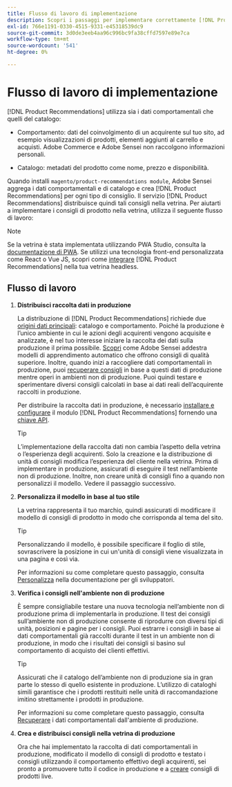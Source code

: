 ```yaml
---
title: Flusso di lavoro di implementazione
description: Scopri i passaggi per implementare correttamente [!DNL Product Recommendations] sulla vetrina.
exl-id: 766e1191-0330-4515-9331-e45318539dc9
source-git-commit: 3d0de3eeb4aa96c996bc9fa38cffd7597e89e7ca
workflow-type: tm+mt
source-wordcount: '541'
ht-degree: 0%

---
```


# Flusso di lavoro di implementazione

[!DNL Product Recommendations] utilizza sia i dati comportamentali che quelli del catalogo:

- Comportamento: dati del coinvolgimento di un acquirente sul tuo sito, ad esempio visualizzazioni di prodotti, elementi aggiunti al carrello e acquisti. Adobe Commerce e Adobe Sensei non raccolgono informazioni personali.

- Catalogo: metadati del prodotto come nome, prezzo e disponibilità.

Quando installi `magento/product-recommendations module`, Adobe Sensei aggrega i dati comportamentali e di catalogo e crea [!DNL Product Recommendations] per ogni tipo di consiglio. Il servizio [!DNL Product Recommendations] distribuisce quindi tali consigli nella vetrina. Per aiutarti a implementare i consigli di prodotto nella vetrina, utilizza il seguente flusso di lavoro:

>[!NOTE]
>
> Se la vetrina è stata implementata utilizzando PWA Studio, consulta la [documentazione di PWA](https://developer.adobe.com/commerce/pwa-studio/integrations/product-recommendations/). Se utilizzi una tecnologia front-end personalizzata come React o Vue JS, scopri come [integrare](headless.md) [!DNL Product Recommendations] nella tua vetrina headless.

## Flusso di lavoro

1. **Distribuisci raccolta dati in produzione**

   La distribuzione di [!DNL Product Recommendations] richiede due [origini dati principali](type.md): catalogo e comportamento. Poiché la produzione è l’unico ambiente in cui le azioni degli acquirenti vengono acquisite e analizzate, è nel tuo interesse iniziare la raccolta dei dati sulla produzione il prima possibile. [Scopri](behavioral-data.md) come Adobe Sensei addestra modelli di apprendimento automatico che offrono consigli di qualità superiore. Inoltre, quando inizi a raccogliere dati comportamentali in produzione, puoi [recuperare consigli](verify.md) in base a questi dati di produzione mentre operi in ambienti non di produzione. Puoi quindi testare e sperimentare diversi consigli calcolati in base ai dati reali dell’acquirente raccolti in produzione.

   Per distribuire la raccolta dati in produzione, è necessario [installare e configurare](install-configure.md) il modulo [!DNL Product Recommendations] fornendo una [chiave API](https://experienceleague.adobe.com/docs/commerce-merchant-services/user-guides/integration-services/saas.html).

   >[!TIP]
   >
   > L’implementazione della raccolta dati non cambia l’aspetto della vetrina o l’esperienza degli acquirenti. Solo la creazione e la distribuzione di unità di consigli modifica l’esperienza del cliente nella vetrina. Prima di implementare in produzione, assicurati di eseguire il test nell’ambiente non di produzione. Inoltre, non creare unità di consigli fino a quando non personalizzi il modello. Vedere il passaggio successivo.

1. **Personalizza il modello in base al tuo stile**

   La vetrina rappresenta il tuo marchio, quindi assicurati di modificare il modello di consigli di prodotto in modo che corrisponda al tema del sito.

   >[!TIP]
   >
   > Personalizzando il modello, è possibile specificare il foglio di stile, sovrascrivere la posizione in cui un&#39;unità di consigli viene visualizzata in una pagina e così via.

   Per informazioni su come completare questo passaggio, consulta [Personalizza](https://experienceleague.adobe.com/docs/commerce-merchant-services/product-recommendations/developer/customize.html) nella documentazione per gli sviluppatori.

1. **Verifica i consigli nell&#39;ambiente non di produzione**

   È sempre consigliabile testare una nuova tecnologia nell’ambiente non di produzione prima di implementarla in produzione. Il test dei consigli sull’ambiente non di produzione consente di riprodurre con diversi tipi di unità, posizioni e pagine per i consigli. Puoi estrarre i consigli in base ai dati comportamentali già raccolti durante il test in un ambiente non di produzione, in modo che i risultati dei consigli si basino sul comportamento di acquisto dei clienti effettivi.

   >[!TIP]
   >
   > Assicurati che il catalogo dell’ambiente non di produzione sia in gran parte lo stesso di quello esistente in produzione. L’utilizzo di cataloghi simili garantisce che i prodotti restituiti nelle unità di raccomandazione imitino strettamente i prodotti in produzione.

   Per informazioni su come completare questo passaggio, consulta [Recuperare](staging-environment.md) i dati comportamentali dall&#39;ambiente di produzione.

1. **Crea e distribuisci consigli nella vetrina di produzione**

   Ora che hai implementato la raccolta di dati comportamentali in produzione, modificato il modello di consigli di prodotto e testato i consigli utilizzando il comportamento effettivo degli acquirenti, sei pronto a promuovere tutto il codice in produzione e a [creare](create.md) consigli di prodotti live.
